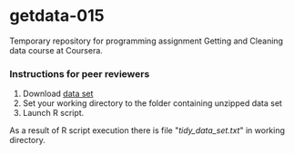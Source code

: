 # getdata-015

Temporary repository for programming assignment Getting and Cleaning data course at Coursera.

### Instructions for peer reviewers

1. Download [data set](https://d396qusza40orc.cloudfront.net/getdata%2Fprojectfiles%2FUCI%20HAR%20Dataset.zip)
2. Set your working directory to the folder containing unzipped data set
3. Launch R script.
 
As a result of R script execution there is file "*tidy_data_set.txt*" in working directory.
